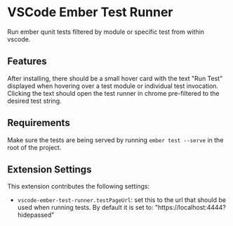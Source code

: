 # VSCode Ember Test Runner
Run ember qunit tests filtered by module or specific test from within vscode.

## Features
After installing, there should be a small hover card with the text "Run Test"
displayed when hovering over a test module or individual test invocation. 
Clicking the text should open the test runner in chrome pre-filtered to the 
desired test string. 

## Requirements
Make sure the tests are being served by running `ember test --serve` in the
root of the project.

## Extension Settings
This extension contributes the following settings:

* `vscode-ember-test-runner.testPageUrl`: set this to the url that should be used
when running tests. By default it is set to: "https://localhost:4444?hidepassed"
